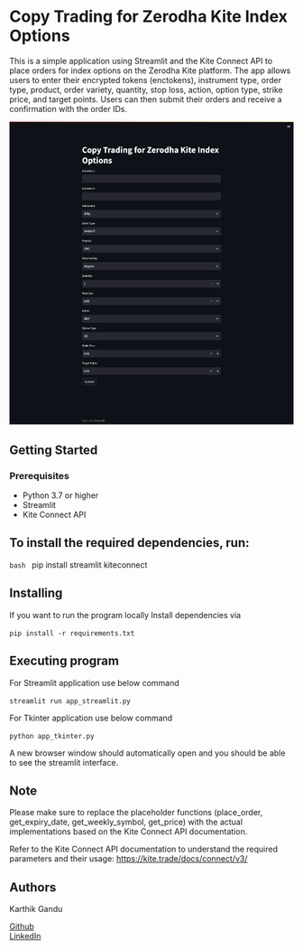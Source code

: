 # Copy Trading for Zerodha Kite Index Options

This is a simple application using Streamlit and the Kite Connect API to place orders for index options on the Zerodha Kite platform. The app allows users to enter their encrypted tokens (enctokens), instrument type, order type, product, order variety, quantity, stop loss, action, option type, strike price, and target points. Users can then submit their orders and receive a confirmation with the order IDs.

![Streamlit App Screenshot](screenshot.png)

## Getting Started

### Prerequisites

- Python 3.7 or higher
- Streamlit
- Kite Connect API

## To install the required dependencies, run:

```bash ```
pip install streamlit kiteconnect

## Installing

If you want to run the program locally Install dependencies via 

``` pip install -r requirements.txt ```

## Executing program

For Streamlit application use below command 

``` streamlit run app_streamlit.py ```

For Tkinter application use below command 

``` python app_tkinter.py ```

A new browser window should automatically open and you should be able to see the streamlit interface.


## Note
Please make sure to replace the placeholder functions (place_order, get_expiry_date, get_weekly_symbol, get_price) with the actual implementations based on the Kite Connect API documentation.

Refer to the Kite Connect API documentation to understand the required parameters and their usage: https://kite.trade/docs/connect/v3/

## Authors

Karthik Gandu

[Github](https://github.com/KarthikGandu)  
[LinkedIn](https://www.linkedin.com/in/karthik-g-7a748518a/)

